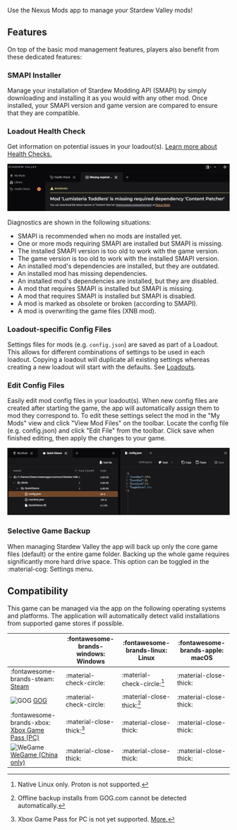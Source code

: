 Use the Nexus Mods app to manage your Stardew Valley mods!

## Features
On top of the basic mod management features, players also benefit from these dedicated features:

### SMAPI Installer
Manage your installation of Stardew Modding API (SMAPI) by simply downloading and installing it as you would with any other mod. Once installed, your SMAPI version and game version are compared to ensure that they are compatible. 

### Loadout Health Check
Get information on potential issues in your loadout(s). [Learn more about Health Checks.](../features/HealthCheck.md)

![An example Health Check message prompting the installation of a missing mod.](../images/0.5.3/HealthCheckExample.webp)

Diagnostics are shown in the following situations: 

- SMAPI is recommended when no mods are installed yet.
- One or more mods requiring SMAPI are installed but SMAPI is missing.
- The installed SMAPI version is too old to work with the game version.
- The game version is too old to work with the installed SMAPI version.
- An installed mod's dependencies are installed, but they are outdated.
- An installed mod has missing dependencies.
- An installed mod's dependencies are installed, but they are disabled.
- A mod that requires SMAPI is installed but SMAPI is missing.
- A mod that requires SMAPI is installed but SMAPI is disabled.
- A mod is marked as obsolete or broken (according to SMAPI).
- A mod is overwriting the game files (XNB mod).

### Loadout-specific Config Files
Settings files for mods (e.g. `config.json`) are saved as part of a Loadout. This allows for different combinations of settings to be used in each loadout. Copying a loadout will duplicate all existing settings whereas creating a new loadout will start with the defaults. See [Loadouts](../features/Loadouts.md). 

### Edit Config Files
Easily edit mod config files in your loadout(s). When new config files are created after starting the game, the app will automatically assign them to mod they correspond to. To edit these settings select the mod in the "My Mods" view and click "View Mod Files" on the toolbar. Locate the config file (e.g. config.json) and click "Edit File" from the toolbar. Click save when finished editing, then apply the changes to your game. 

![Using the app to edit a config.json](../images/0.5.3/SDVEditConfig.webp)

### Selective Game Backup
When managing Stardew Valley the app will back up only the core game files (default) or the entire game folder. Backing up the whole game requires significantly more hard drive space. This option can be toggled in the :material-cog: Settings menu.

## Compatibility
This game can be managed via the app on the following operating systems and platforms. The application will automatically detect valid installations from supported game stores if possible. 

|| :fontawesome-brands-windows: Windows |  :fontawesome-brands-linux: Linux | :fontawesome-brands-apple: macOS |
|---|---|---|---|
| :fontawesome-brands-steam: [Steam](https://store.steampowered.com/app/413150/Stardew_Valley/) | :material-check-circle: | :material-check-circle:[^1] | :material-close-thick: |
| <img src="../../images/GOG.com_logo_white.svg" alt="GOG" width="14"/> [GOG](https://www.gog.com/en/game/stardew_valley) | :material-check-circle: | :material-close-thick:[^2] | :material-close-thick: |
| :fontawesome-brands-xbox: [Xbox Game Pass (PC)](https://www.xbox.com/en-GB/games/store/stardew-valley/c3d891z6tnqm) | :material-close-thick:[^3] | :material-close-thick: | :material-close-thick: |
| <img src="../../images/wegame.svg" alt="WeGame" width="14"/> [WeGame (China only)](https://www.wegame.com.cn/store/2000064/Stardew_Valley) | :material-close-thick: | :material-close-thick: | :material-close-thick: |

[^1]: Native Linux only. Proton is not supported.
[^2]: Offline backup installs from GOG.com cannot be detected automatically.
[^3]: Xbox Game Pass for PC is not yet supported. <a href="https://github.com/Nexus-Mods/NexusMods.App/issues/1476">More.</a>
